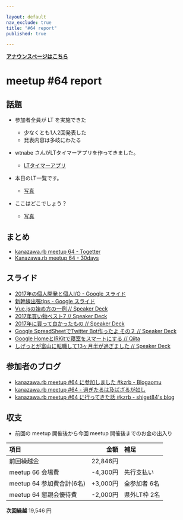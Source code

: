```yaml
---

layout: default
nav_exclude: true
title: "#64 report"
published: true

---
```


<div style="text-align: left;"><a href="./"><strong>アナウンスページはこちら</strong></a></div>

# meetup #64 report

## 話題

* 参加者全員が LT を実施できた
  * 少なくとも1人2回発表した
  * 発表内容は多岐にわたる

* wtnabe さんがLTタイマーアプリを作ってきました。
  + [LTタイマーアプリ](https://lt-timer.herokuapp.com/)

* 本日のLT一覧です。
  + [写真](https://t.co/Wjed0uTObx)

* ここはどこでしょう？
  + [写真](https://t.co/RL12YjqjHa)

## まとめ

* [kanazawa.rb meetup 64 - Togetter](https://togetter.com/li/1182433)
* [Kanazawa.rb meetup 64 - 30days](http://30d.jp/kzrb/54)

## スライド

* [2017年の個人開発と個人I/O \- Google スライド](https://docs.google.com/presentation/d/1DyPRPI21urcVdOcW7PE2jz0Mp-N9TuF7K9GG4u7i0PA/edit#slide=id.p)
* [新幹線出張tips \- Google スライド](https://docs.google.com/presentation/d/1s3w8Do2wkxGmfghdGFlWFWcp5a0nzHxQIzf4bn3MZpc/edit#slide=id.p)
* [Vue.jsの始め方の一例  // Speaker Deck](https://speakerdeck.com/wtnabe/one-case-of-how-to-begin-vuejs)
* [2017年買い物ベスト7  // Speaker Deck](https://speakerdeck.com/izawa/2017nian-mai-iwu-besuto7)
* [2017年に買って良かったもの  // Speaker Deck](https://speakerdeck.com/shiget84/kzrb-meetup-number-64-lt2)
* [Google SpreadSheetでTwitter Bot作ったよ その２  // Speaker Deck](https://speakerdeck.com/cottondesu/google-spreadsheetdetwitter-botzuo-tutayo-sofalse2)
* [Google HomeとIRKitで寝室をスマートにする  // Qiita](https://qiita.com/noboru_i/private/c35576b422a3b9b89572)
* [しげっとが富山に転職して13ヶ月半が過ぎました  // Speaker Deck](https://speakerdeck.com/shiget84/kzrb-meetup-number-64-lt1)

## 参加者のブログ

* [kanazawa\.rb meetup \#64 に参加しました \#kzrb \- Blogaomu](http://www.blogaomu.com/entry/kzrb64)
* [kanazawa\.rb meetup \#64 \- 過ぎたるは及ばざるが如し](http://cotton-desu.hatenablog.com/entry/2017/12/18/193936)
* [kanazawa\.rb meetup \#64 に行ってきた話 \#kzrb \- shiget84's blog](http://shiget84.hateblo.jp/entry/2017/12/17/000000)

## 収支

* 前回の meetup 開催後から今回 meetup 開催後までのお金の出入り

|項目                           |金額         |補足                                               |
|:------------------------------|------------:|:--------------------------------------------------|
| 前回繰越金                    |    22,846円 |                                                   |
| meetup 66 会場費              |    -4,300円 | 先行支払い                                        |
| meetup 64 参加費合計(6名)    |   +3,000円 | 全参加者 6名                                          |
| meetup 64 懇親会優待費        |    -2,000円 | 県外LT枠 2名                                      |

**次回繰越**  19,546 円
